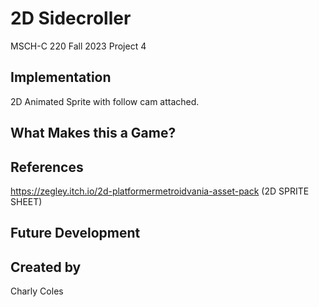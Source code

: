 # 2D Sidecroller

MSCH-C 220 Fall 2023
Project 4

## Implementation
2D Animated Sprite with follow cam attached. 

## What Makes this a Game?

## References
https://zegley.itch.io/2d-platformermetroidvania-asset-pack (2D SPRITE SHEET)

## Future Development

## Created by
Charly Coles